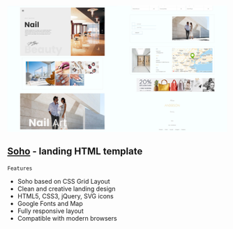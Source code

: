 <img src="preview/preview.jpg">

## [Soho](https://sohoo.vercel.app/) - landing HTML template ##


```
Features
```

- Soho based on CSS Grid Layout
- Clean and creative landing design
- HTML5, CSS3, jQuery, SVG icons 
- Google Fonts and Map
- Fully responsive layout
- Compatible with modern browsers
